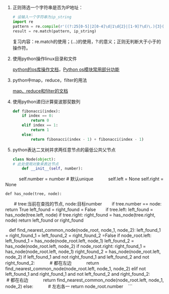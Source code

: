 1. 正则筛选一个字符串是否为IP地址：
    ``` python
    # 设输入一个字符串为ip_string
    import re
    pattern = re.compile(r'((?:25[0-5]|2[0-4]\d|1\d{2}|[1-9]?\d)\.){3}(?:25[0-5]|2[0-4]\d|1\d{2}|[1-9]?\d)$')
    result = re.match(pattern, ip_string)
    ```
    复习内容：re.match的使用；(...)的使用，?:的意义；正则无判断大于小于的操作符。

1. 使用python操作linux目录和文件

    [python的os库操作文档](https://docs.python.org/3/library/os.html)，[Python os模块常用部分功能](http://developer.51cto.com/art/201003/186045.htm)

1. python中map，reduce，filter的用法

    [map、reduce和filter的文档](http://book.pythontips.com/en/latest/map_filter.html)

1. 使用python递归计算斐波那契数列
    ``` python
    def fibonacci(index):
        if index == 0:
            return 0
        elif index == 1:
            return 1
        else:
            return fibonacci(index - 1) + fibonacci(index - 1)
    ```

1. python表达二叉树并求两任意节点的最低公共父节点
    ``` python
    class Node(object):
    # 此处使用对象来表达节点
        def __init__(self, number):
            self.number = number # 默认unique
            self.left = None
            self.right = None
    
    def has_node(tree, node):
        # tree:当前在查找的节点, node:目标number
        if tree.number == node:
            return True
        left_found = right_found = False
        if tree.left:
            left_found = has_node(tree.left, node)
        if tree.right:
            right_found = has_node(tree.right, node)
        return left_found or right_found
        
    def find_nearest_common_node(node_root, node_1, node_2):
        left_found_1 = right_found_1 = left_found_2 = right_found_2 =False
        if node_root.left:
            left_found_1 = has_node(node_root.left, node_1)
            left_found_2 = has_node(node_root.left, node_2)
        if node_root.right:
            right_found_1 = has_node(node_root.left, node_1)
            right_found_2 = has_node(node_root.left, node_2)
        if left_found_1 and not right_found_1 and left_found_2 and not right_found_2:
            # 都在左边
            return find_nearest_common_node(node_root.left, node_1, node_2)
        elif not left_found_1 and right_found_1 and not left_found_2 and right_found_2:
            # 都在右边
            return find_nearest_common_node(node_root.left, node_1, node_2)
        else:
            # 左右各一
            return node_root.number
    ```
